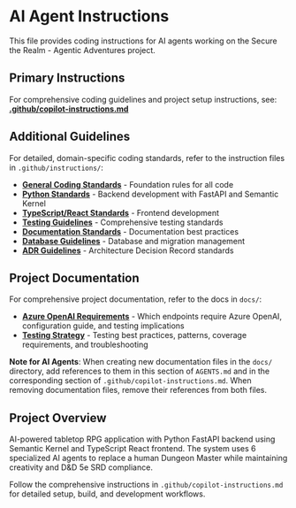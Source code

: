 # AI Agent Instructions

This file provides coding instructions for AI agents working on the Secure the Realm - Agentic Adventures project.

## Primary Instructions

For comprehensive coding guidelines and project setup instructions, see:
**[.github/copilot-instructions.md](.github/copilot-instructions.md)**

## Additional Guidelines

For detailed, domain-specific coding standards, refer to the instruction files in `.github/instructions/`:

- **[General Coding Standards](.github/instructions/general-coding.instructions.md)** - Foundation rules for all code
- **[Python Standards](.github/instructions/python.instructions.md)** - Backend development with FastAPI and Semantic Kernel  
- **[TypeScript/React Standards](.github/instructions/typescript-react.instructions.md)** - Frontend development
- **[Testing Guidelines](.github/instructions/testing.instructions.md)** - Comprehensive testing standards
- **[Documentation Standards](.github/instructions/documentation.instructions.md)** - Documentation best practices
- **[Database Guidelines](.github/instructions/database.instructions.md)** - Database and migration management
- **[ADR Guidelines](.github/instructions/adr.instructions.md)** - Architecture Decision Record standards

## Project Documentation

For comprehensive project documentation, refer to the docs in `docs/`:

- **[Azure OpenAI Requirements](docs/AZURE_OPENAI_REQUIREMENTS.md)** - Which endpoints require Azure OpenAI, configuration guide, and testing implications
- **[Testing Strategy](docs/TESTING_STRATEGY.md)** - Testing best practices, patterns, coverage requirements, and troubleshooting

**Note for AI Agents**: When creating new documentation files in the `docs/` directory, add references to them in this section of `AGENTS.md` and in the corresponding section of `.github/copilot-instructions.md`. When removing documentation files, remove their references from both files.

## Project Overview

AI-powered tabletop RPG application with Python FastAPI backend using Semantic Kernel and TypeScript React frontend. The system uses 6 specialized AI agents to replace a human Dungeon Master while maintaining creativity and D&D 5e SRD compliance.

Follow the comprehensive instructions in `.github/copilot-instructions.md` for detailed setup, build, and development workflows.